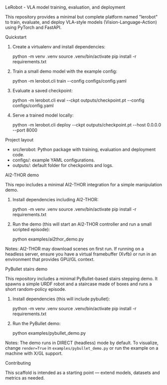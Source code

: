 LeRobot - VLA model training, evaluation, and deployment

This repository provides a minimal but complete platform named "lerobot" to train, evaluate, and deploy VLA-style models (Vision-Language-Action) using PyTorch and FastAPI.

Quickstart

1. Create a virtualenv and install dependencies:

   python -m venv .venv
   source .venv/bin/activate
   pip install -r requirements.txt

2. Train a small demo model with the example config:

   python -m lerobot.cli train --config configs/config.yaml

3. Evaluate a saved checkpoint:

   python -m lerobot.cli eval --ckpt outputs/checkpoint.pt --config configs/config.yaml

4. Serve a trained model locally:

   python -m lerobot.cli deploy --ckpt outputs/checkpoint.pt --host 0.0.0.0 --port 8000

Project layout

- src/lerobot: Python package with training, evaluation and deployment code.
- configs/: example YAML configurations.
- outputs/: default folder for checkpoints and logs.

AI2-THOR demo

This repo includes a minimal AI2-THOR integration for a simple manipulation demo.

1. Install dependencies including AI2-THOR:

   python -m venv .venv
   source .venv/bin/activate
   pip install -r requirements.txt

2. Run the demo (this will start an AI2-THOR controller and run a small scripted episode):

   python examples/ai2thor_demo.py

Notes: AI2-THOR may download scenes on first run. If running on a headless server, ensure you have a virtual framebuffer (Xvfb) or run in an environment that provides GPU/GL context.

PyBullet stairs demo

This repository includes a minimal PyBullet-based stairs stepping demo. It spawns a simple URDF robot and a staircase made of boxes and runs a short random-policy episode.

1. Install dependencies (this will include pybullet):

   python -m venv .venv
   source .venv/bin/activate
   pip install -r requirements.txt

2. Run the PyBullet demo:

   python examples/pybullet_demo.py

Notes: The demo runs in DIRECT (headless) mode by default. To visualize, change `render=True` in `examples/pybullet_demo.py` or run the example on a machine with X/GL support.

Contributing

This scaffold is intended as a starting point — extend models, datasets and metrics as needed.
